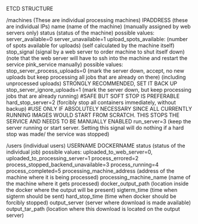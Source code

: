 ETCD STRUCTURE

/machines (These are individual processing machines)
  IPADDRESS (these are individual IPs)
    name (name of the machine) (manually assigned by web servers only)
    status 
      (status of the machine)
      possible values: 
        server_available=0
        server_unavailable=1
    upload_spots_available:
      (number of spots available for uploads) (self calculated by the machine itself)
    stop_signal
      (signal by a web server to order machine to shut itself down) (note that the web server will have to ssh into the machine and restart the service pink_service manually)
      possible values:
        stop_server_process_uploads=0
          (mark the server down, accept, no new uploads but keep processing all jobs that are already on there)
          (including unprocessed uploads) STRONGLY RECOMMENDED, SET IT BACK UP 
        stop_server_ignore_uploads=1
          (mark the server down, but keep processing jobs that are already running)
          #SAFE BUT SOFT STOP IS PREFERABLE
        hard_stop_server=2
          (forcibly stop all containers immediately, without backup)
          #USE ONLY IF ABSOLUTELY NECESSARY SINCE ALL CURRENTLY RUNNING IMAGES WOULD START FROM SCRATCH. THIS STOPS THE SERVICE AND NEEDS TO BE MANUALLY ENABLED
        run_server=3
          (keep the server running or start server. Setting this signal will do nothing if a hard stop was made/ the service was stopped)

/users (individual users)
  USERNAME
    DOCKERNAME
      status 
        (status of the individual job)
          possible values:
            uploaded_to_web_server=0,
            uploaded_to_processing_server=1
            process_errored=2 
            process_stopped_backend_unavailable=3
            process_running=4
            process_completed=5
      processing_machine_address
        (address of the machine where it is being processed)
      processing_machine_name
        (name of the machine where it gets processed)
      docker_output_path 
        (location inside the docker where the output will be present) 
      sigterm_time
        (time when sigterm should be sent)
      hard_stop_time
        (time when docker should be forcibly stopped)
      output_server
        (server where download is made available)
      output_tar_path
        (location where this download is located on the output server)
          